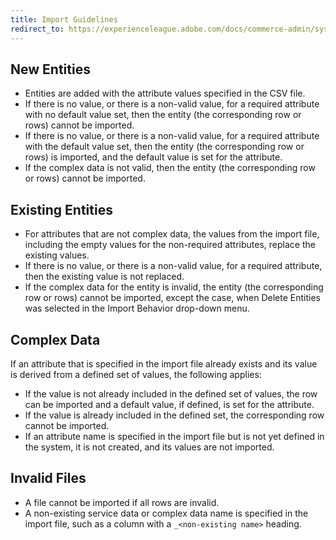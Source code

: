 ```yaml
---
title: Import Guidelines
redirect_to: https://experienceleague.adobe.com/docs/commerce-admin/systems/data-transfer/import/data-import.html#import-guidelines
---
```


## New Entities

- Entities are added with the attribute values specified in the CSV file.
- If there is no value, or there is a non-valid value, for a required attribute with no default value set, then the entity (the corresponding row or rows) cannot be imported.
- If there is no value, or there is a non-valid value, for a required attribute with the default value set, then the entity (the corresponding row or rows) is imported, and the default value is set for the attribute.
- If the complex data is not valid, then the entity (the corresponding row or rows) cannot be imported.

## Existing Entities

- For attributes that are not complex data, the values from the import file, including the empty values for the non-required attributes, replace the existing values.
- If there is no value, or there is a non-valid value, for a required attribute, then the existing value is not replaced.
- If the complex data for the entity is invalid, the entity (the corresponding row or rows) cannot be imported, except the case, when Delete Entities was selected in the Import Behavior drop-down menu.

## Complex Data

If an attribute that is specified in the import file already exists and its value is derived from a defined set of values, the following applies:

- If the value is not already included in the defined set of values, the row can be imported and a default value, if defined, is set for the attribute.
- If the value is already included in the defined set, the corresponding row cannot be imported.
- If an attribute name is specified in the import file but is not yet defined in the system, it is not created, and its values are not imported.

## Invalid Files

- A file cannot be imported if all rows are invalid.
- A non-existing service data or complex data name is specified in the import file, such as a column with a `_<non-existing name>` heading.
